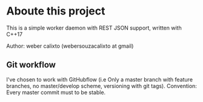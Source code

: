 # Aboute this project

This is a simple worker daemon with REST JSON support, written with C++17

Author: weber calixto (webersouzacalixto at gmail)

## Git workflow

I've chosen to work with GitHubflow (i.e Only a master branch with feature branches, no master/develop scheme, versioning with git tags).
Convention: Every master commit must to be stable.
